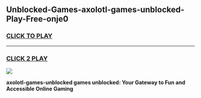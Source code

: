 
## Unblocked-Games-axolotl-games-unblocked-Play-Free-onje0
<h3>
<a href="https://premium76.site?title=axolotl-games-unblocked&ref=23A">CLICK TO PLAY</a></h3>
<hr>

<h3>
<a href="https://premium76.site?title=axolotl-games-unblocked&ref=23A">CLICK 2 PLAY</a>
  
</h3>

<a href="https://premium76.site?title=axolotl-games-unblocked&ref=23A"><img src="https://clearcache.store/games.png"></a>


**axolotl-games-unblocked games unblocked: Your Gateway to Fun and Accessible Online Gaming**
